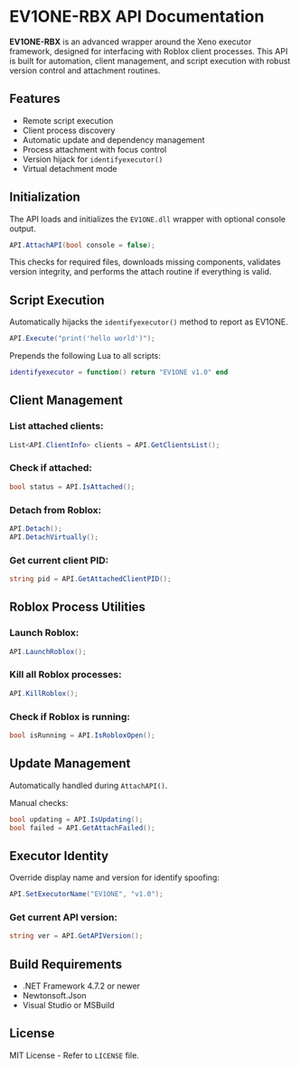 # EV1ONE-RBX API Documentation

**EV1ONE-RBX** is an advanced wrapper around the Xeno executor framework, designed for interfacing with Roblox client processes. This API is built for automation, client management, and script execution with robust version control and attachment routines.

## Features
- Remote script execution
- Client process discovery
- Automatic update and dependency management
- Process attachment with focus control
- Version hijack for `identifyexecutor()`
- Virtual detachment mode

## Initialization
The API loads and initializes the `EV1ONE.dll` wrapper with optional console output.

```csharp
API.AttachAPI(bool console = false);
```

This checks for required files, downloads missing components, validates version integrity, and performs the attach routine if everything is valid.

## Script Execution
Automatically hijacks the `identifyexecutor()` method to report as EV1ONE.

```csharp
API.Execute("print('hello world')");
```

Prepends the following Lua to all scripts:
```lua
identifyexecutor = function() return "EV1ONE v1.0" end
```

## Client Management
### List attached clients:
```csharp
List<API.ClientInfo> clients = API.GetClientsList();
```

### Check if attached:
```csharp
bool status = API.IsAttached();
```

### Detach from Roblox:
```csharp
API.Detach();
API.DetachVirtually();
```

### Get current client PID:
```csharp
string pid = API.GetAttachedClientPID();
```

## Roblox Process Utilities
### Launch Roblox:
```csharp
API.LaunchRoblox();
```

### Kill all Roblox processes:
```csharp
API.KillRoblox();
```

### Check if Roblox is running:
```csharp
bool isRunning = API.IsRobloxOpen();
```

## Update Management
Automatically handled during `AttachAPI()`.

Manual checks:
```csharp
bool updating = API.IsUpdating();
bool failed = API.GetAttachFailed();
```

## Executor Identity
Override display name and version for identify spoofing:
```csharp
API.SetExecutorName("EV1ONE", "v1.0");
```

### Get current API version:
```csharp
string ver = API.GetAPIVersion();
```

## Build Requirements
- .NET Framework 4.7.2 or newer
- Newtonsoft.Json
- Visual Studio or MSBuild

## License
MIT License - Refer to `LICENSE` file.

